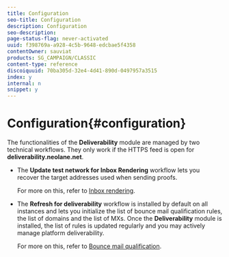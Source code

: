 ```yaml
---
title: Configuration
seo-title: Configuration
description: Configuration
seo-description: 
page-status-flag: never-activated
uuid: f398769a-a928-4c5b-9648-edcbae5f4358
contentOwner: sauviat
products: SG_CAMPAIGN/CLASSIC
content-type: reference
discoiquuid: 70ba305d-32e4-4d41-890d-0497957a3515
index: y
internal: n
snippet: y
---
```


# Configuration{#configuration}

The functionalities of the **Deliverability** module are managed by two technical workflows. They only work if the HTTPS feed is open for **deliverability.neolane.net**.

* The **Update test network for Inbox Rendering** workflow lets you recover the target addresses used when sending proofs.

  For more on this, refer to [Inbox rendering](../../delivery/using/inbox-rendering.md). 

* The **Refresh for deliverability** workflow is installed by default on all instances and lets you initialize the list of bounce mail qualification rules, the list of domains and the list of MXs. Once the **Deliverability** module is installed, the list of rules is updated regularly and you may actively manage platform deliverability.

  For more on this, refer to [Bounce mail qualification](../../delivery/using/configuration.md#bounce-mail-qualification).

